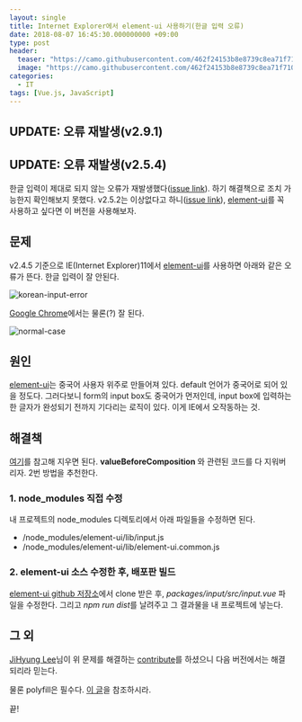 ```yaml
---
layout: single
title: Internet Explorer에서 element-ui 사용하기(한글 입력 오류)
date: 2018-08-07 16:45:30.000000000 +09:00
type: post
header:
  teaser: "https://camo.githubusercontent.com/462f24153b8e8739c8ea71f7102585c4cb0e1575/68747470733a2f2f63646e2e7261776769742e636f6d2f456c656d6546452f656c656d656e742f6465762f656c656d656e745f6c6f676f2e737667"
  image: "https://camo.githubusercontent.com/462f24153b8e8739c8ea71f7102585c4cb0e1575/68747470733a2f2f63646e2e7261776769742e636f6d2f456c656d6546452f656c656d656e742f6465762f656c656d656e745f6c6f676f2e737667"
categories:
  - IT
tags: [Vue.js, JavaScript]
---
```


## UPDATE: 오류 재발생(v2.9.1)

## UPDATE: 오류 재발생(v2.5.4)

한글 입력이 제대로 되지 않는 오류가 재발생했다([issue link](https://github.com/ElemeFE/element/issues/11665#issuecomment-465379995)).
하기 해결책으로 조치 가능한지 확인해보지 못했다. v2.5.2는 이상없다고 하니([issue link](https://github.com/ElemeFE/element/issues/11665#issuecomment-463073670)), [element-ui]를 꼭 사용하고 싶다면 이 버전을 사용해보자.

## 문제

v2.4.5 기준으로 IE(Internet Explorer)11에서 [element-ui]를 사용하면 아래와 같은 오류가 뜬다. 한글 입력이 잘 안된다.

![korean-input-error](https://user-images.githubusercontent.com/8110371/41639651-a22c6916-7499-11e8-93d8-cebf80eafb79.gif)

[Google Chrome]에서는 물론(?) 잘 된다.

![normal-case](https://user-images.githubusercontent.com/8110371/41639648-9f2073e8-7499-11e8-95a8-3ab6c1397107.gif)

## 원인

[element-ui]는 중국어 사용자 위주로 만들어져 있다. default 언어가 중국어로 되어 있을 정도다. 그러다보니 form의 input box도 중국어가 먼저인데, input box에 입력하는 한 글자가 완성되기 전까지 기다리는 로직이 있다. 이게 IE에서 오작동하는 것.

## 해결책

[여기](https://github.com/jhlee8804/element/commit/0c1d0b3d66c30d3182534a20ea706c951424e3a7?diff=unified)를 참고해 지우면 된다. **valueBeforeComposition** 와 관련된 코드를 다 지워버리자. 2번 방법을 추천한다.

### 1. node_modules 직접 수정

내 프로젝트의 node_modules 디렉토리에서 아래 파일들을 수정하면 된다.

- /node_modules/element-ui/lib/input.js
- /node_modules/element-ui/lib/element-ui.common.js

### 2. element-ui 소스 수정한 후, 배포판 빌드

[element-ui github 저장소](https://github.com/ElemeFE/element)에서 clone 받은 후, _packages/input/src/input.vue_ 파일을 수정한다. 그리고 *npm run dist*를 날려주고 그 결과물을 내 프로젝트에 넣는다.

## 그 외

[JiHyung Lee](https://github.com/jhlee8804)님이 위 문제를 해결하는 [contribute](https://github.com/ElemeFE/element/issues/11665)를 하셨으니 다음 버전에서는 해결되리라 믿는다.

물론 polyfill은 필수다. [이 글](https://lovemewithoutall.github.io/it/vue-ie-support-with-es6-promise/)을 참조하시라.

끝!

[element-ui]: https://github.com/ElemeFE/element
[google chrome]: https://www.google.com/chrome/
